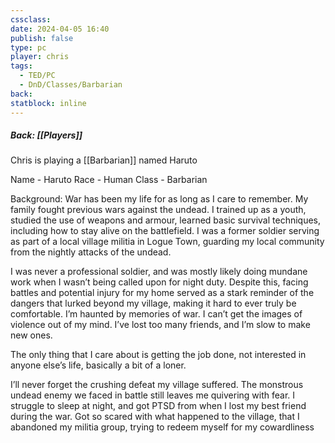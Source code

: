 ```yaml
---
cssclass: 
date: 2024-04-05 16:40
publish: false
type: pc
player: chris
tags:
  - TED/PC
  - DnD/Classes/Barbarian
back: 
statblock: inline
---
```

##### Back: [[Players]]

Chris is playing a [[Barbarian]] named Haruto

Name - Haruto
Race - Human
Class - Barbarian

Background:
War has been my life for as long as I care to remember. My family fought previous wars against the undead. I trained up as a youth, studied the use of weapons and armour, learned basic survival techniques, including how to stay alive on the battlefield. I was a former soldier serving as part of a local village militia in Logue Town, guarding my local community from the nightly attacks of the undead.

I was never a professional soldier, and was mostly likely doing mundane work when I wasn’t being called upon for night duty. Despite this, facing battles and potential injury for my home served as a stark reminder of the dangers that lurked beyond my village, making it hard to ever truly be comfortable.
I’m haunted by memories of war. I can’t get the images of violence out of my mind. I’ve lost too many friends, and I’m slow to make new ones.

The only thing that I care about is getting the job done, not interested in anyone else’s life, basically a bit of a loner.

I’ll never forget the crushing defeat my village suffered. The monstrous undead enemy we faced in battle still leaves me quivering with fear. I struggle to sleep at night, and got PTSD from when I lost my best friend during the war. Got so scared with what happened to the village, that I abandoned my militia group, trying to redeem myself for my cowardliness